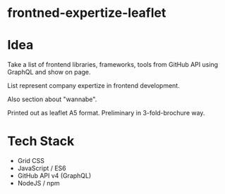 frontned-expertize-leaflet
===

# Idea

Take a list of frontend libraries, frameworks, tools from GitHub API using GraphQL and show on page.

List represent company expertize in frontend development.

Also section about "wannabe".

Printed out as leaflet A5 format. Preliminary in 3-fold-brochure way.

# Tech Stack

- Grid CSS
- JavaScript / ES6
- GitHub API v4 (GraphQL)
- NodeJS / npm